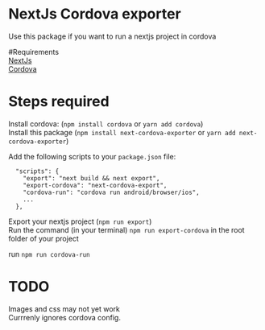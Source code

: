 # NextJs Cordova exporter
Use this package if you want to run a nextjs project in cordova  

#Requirements  
[NextJs](https://www.npmjs.com/package/next)  
[Cordova](https://www.npmjs.com/package/cordova)

# Steps required  
Install cordova: (`npm install cordova` or `yarn add cordova`)  
Install this package (`npm install next-cordova-exporter` or `yarn add next-cordova-exporter`)  

Add the following scripts to your `package.json` file:  
```
  "scripts": {
    "export": "next build && next export",
    "export-cordova": "next-cordova-export",
    "cordova-run": "cordova run android/browser/ios",
    ...
  },
```

Export your nextjs project (`npm run export`)  
Run the command (in your terminal) `npm run export-cordova` in the root folder of your project

run `npm run cordova-run`


# TODO  
Images and css may not yet work  
Currrenly ignores cordova config.

